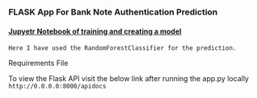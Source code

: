 ### FLASK App For Bank Note Authentication Prediction

#### [Jupyetr Notebook of training and creating a model](https://github.com/KarthikKaiplody/ML_Apps/blob/master/Bank_Note_Authentication_App/Bank-Note-Authentication.ipynb)


`Here I have used the RandomForestClassifier for the prediction.`

Requirements File

To view the Flask API visit the below link after running the app.py locally ` http://0.0.0.0:8000/apidocs`
 


